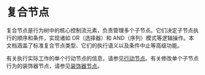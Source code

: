 # 复合节点

复合节点是行为树中的核心控制流元素，负责管理多个子节点。它们决定子节点执行的顺序和条件，实现诸如 OR（选择器）和 AND（序列）模式等逻辑操作。本文档涵盖了标准复合节点类型、它们的执行语义以及条件中止等高级功能。

有关执行实际工作的单个行动节点的信息，请参见[行动节点](04-02-01-04-action-nodes.md)。有关修改单个子节点行为的装饰器节点，请参见[装饰器节点](04-02-01-03-decorator-nodes.md)。